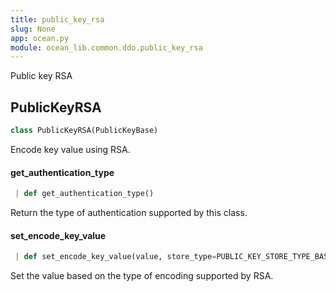 ```yaml
---
title: public_key_rsa
slug: None
app: ocean.py
module: ocean_lib.common.ddo.public_key_rsa
---
```

Public key RSA

## PublicKeyRSA

```python
class PublicKeyRSA(PublicKeyBase)
```

Encode key value using RSA.

#### get\_authentication\_type

```python
 | def get_authentication_type()
```

Return the type of authentication supported by this class.

#### set\_encode\_key\_value

```python
 | def set_encode_key_value(value, store_type=PUBLIC_KEY_STORE_TYPE_BASE64)
```

Set the value based on the type of encoding supported by RSA.

